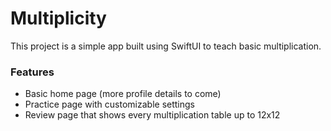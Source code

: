# Multiplicity

This project is a simple app built using SwiftUI to teach basic multiplication.

### Features

- Basic home page (more profile details to come)
- Practice page with customizable settings 
- Review page that shows every multiplication table up to 12x12
